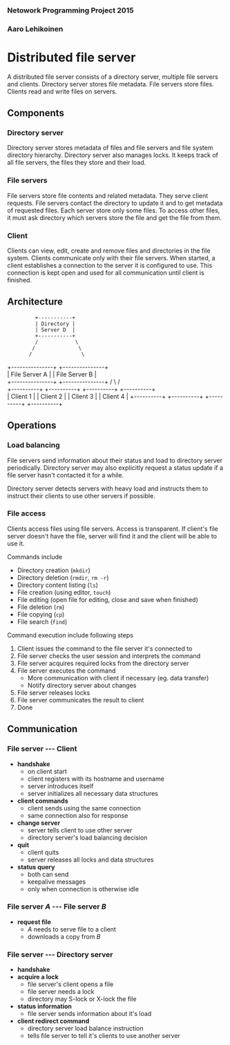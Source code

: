### Netowork Programming Project 2015
### Aaro Lehikoinen

Distributed file server
=======================

A distributed file server consists of a directory server, multiple file servers and clients. Directory server stores file metadata. File servers store files. Clients read and write files on servers.

Components
----------

### Directory server
Directory server stores metadata of files and file servers and file system directory hierarchy. Directory server also manages locks. It keeps track of all file servers, the files they store and their load.

### File servers
File servers store file contents and related metadata. They serve client requests. File servers contact the directory to update it and to get metadata of requested files. Each server store only some files. To access other files, it must ask directory which servers store the file and get the file from them.

### Client
Clients can view, edit, create and remove files and directories in the file system. Clients communicate only with their file servers. When started, a client establishes a connection to the server it is configured to use. This connection is kept open and used for all communication until client is finished.

Architecture
------------

                                                    
             +-----------+                          
             | Directory |                          
             | Server D  |                         
             +-----------+                          
             /            \                           
            /              \                          
           /                \                         
  +---------------+          +---------------+                       
  | File Server A |          | File Server B |                     
  +---------------+          +---------------+ 
        /        \                 /       \
  +----------+ +----------+  +----------+ +----------+                   
  | Client 1 | | Client 2 |  | Client 3 | | Client 4 |
  +----------+ +----------+  +----------+ +----------+                           
                                                   

Operations
----------

### Load balancing

File servers send information about their status and load to directory server periodically. Directory server may also explicitly request a status update if a file server hasn't contacted it for a while.

Directory server detects servers with heavy load and instructs them to instruct their clients to use other servers if possible.

### File access

Clients access files using file servers. Access is transparent. If client's file server doesn't have the file, server will find it and the client will be able to use it.

Commands include

- Directory creation (`mkdir`)
- Directory deletion (`rmdir`, `rm -r`)
- Directory content listing (`ls`)
- File creation (using editor, `touch`)
- File editing (open file for editing, close and save when finished)
- File deletion (`rm`)
- File copying (`cp`)
- File search (`find`)

Command execution include following steps

1. Client issues the command to the file server it's connected to
2. File server checks the user session and interprets the command
3. File server acquires required locks from the directory server
4. File server executes the command
	- More communication with client if necessary (eg. data transfer)
	- Notify directory server about changes
5. File server releases locks
6. File server communicates the result to client
7. Done

Communication
-------------

### File server --- Client

- **handshake**
	- on client start
	- client registers with its hostname and username
	- server introduces itself
	- server initializes all necessary data structures
- **client commands**
	- client sends using the same connection
	- same connection also for response
- **change server**
	- server tells client to use other server
	- directory server's load balancing decision
- **quit**
	- client quits
	- server releases all locks and data structures
- **status query**
	- both can send
	- keepalive messages
	- only when connection is otherwise idle

### File server *A* --- File server *B*

- **request file**
	- *A* needs to serve file to a client
	- downloads a copy from *B*

### File server --- Directory server

- **handshake**
- **acquire a lock**
	- file server's client opens a file
	- file server needs a lock
	- directory may S-lock or X-lock the file
- **status information**
	- file server sends information about it's load
- **client redirect command**
	- directory server load balance instruction
	- tells file server to tell it's clients to use another server


